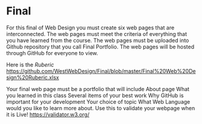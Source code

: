 # Final
For this final of Web Design you must create six web pages that are interconnected. The web pages must meet the criteria of everything that you have learned from the course. The web pages must be uploaded into Github repository that you call Final Portfolio. The web pages will be hosted through GitHub for everyone to view.

Here is the *Ruberic* 
https://github.com/WestWebDesign/Final/blob/master/Final%20Web%20Design%20Ruberic.xlsx



Your final web page must be a portfolio that will include
About page
What you learned in this class
Several items of your best work
Why GitHub is important for your development
Your choice of topic
What Web Language would you like to learn more about. 
Use this to validate your webpage when it is Live!
https://validator.w3.org/
